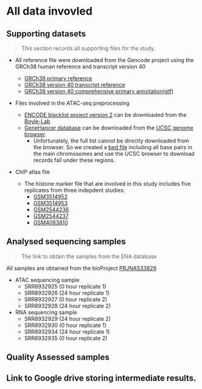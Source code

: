 # All data invovled

## Supporting datasets

> This section records all supporting files for the study.

- All reference file were downloaded from the Gencode project using the GRCh38 human reference and transcript version 40
    - [GRCh38 primary reference](https://ftp.ebi.ac.uk/pub/databases/gencode/Gencode_human/release_40/GRCh38.primary_assembly.genome.fa.gz)
    - [GRCh38 version 40 transcript reference](https://ftp.ebi.ac.uk/pub/databases/gencode/Gencode_human/release_40/gencode.v40.transcripts.fa.gz)
    - [GRCh38 version 40 comprehensive primary annotation(gtf)](https://ftp.ebi.ac.uk/pub/databases/gencode/Gencode_human/release_40/gencode.v40.primary_assembly.annotation.gtf.gz)

- Files involved in the ATAC-seq preprocessing
    - [ENCODE blacklist project version 2](https://github.com/Boyle-Lab/Blacklist/blob/master/lists/hg38-blacklist.v2.bed.gz) can be downloaded from the [Boyle-Lab](https://github.com/Boyle-Lab/Blacklist)
    - [GeneHancer database](https://genome.ucsc.edu/cgi-bin/hgTables) can be downloaded from the [UCSC genome browser](https://genome.ucsc.edu/index.html). 
        - Unfortunately, the full list cannot be directly downloaded from the browser. So we created a [bed file]() including all base pairs in the main chromosomes and use the UCSC browser to download records fall under these regions.
- ChIP atlas file
    - The histone marker file that are involved in this study includes five replicates from three indepdent studies:
        - [GSM3514952](https://chip-atlas.org/view?id=SRX5141106)
        - [GSM3514953](https://chip-atlas.org/view?id=SRX5141108)
        - [GSM2544236](https://chip-atlas.org/view?id=SRX2655451)
        - [GSM2544237](https://chip-atlas.org/view?id=SRX2655452)
        - [GSM4083810](https://chip-atlas.org/view?id=SRX6866214)

## Analysed sequencing samples

> The link to obtain the samples from the ENA database

All samples are obtained from the bioProject [PRJNA533829](https://www.ebi.ac.uk/ena/browser/view/PRJNA533829)
- ATAC sequencing sample
    - SRR8932925 (0 hour replicate 1)
    - SRR8932926 (24 hour replicate 1)   
    - SRR8932927 (0 hour replicate 2)     
    - SRR8932928 (24 hour replicate 2)
- RNA sequencing sample
    - SRR8932929 (24 hour replicate 2)
    - SRR8932930 (0 hour replicate 1)
    - SRR8932934 (24 hour replicate 1)
    - SRR8932935 (0 hour replicate 2)

## Quality Assessed samples

## Link to Google drive storing intermediate results.
